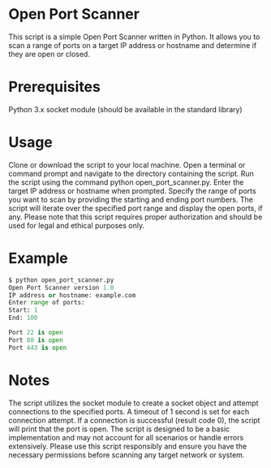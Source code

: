 # Open Port Scanner
This script is a simple Open Port Scanner written in Python. It allows you to scan a range of ports on a target IP address or hostname and determine if they are open or closed.

# Prerequisites
Python 3.x
socket module (should be available in the standard library)
# Usage
Clone or download the script to your local machine.
Open a terminal or command prompt and navigate to the directory containing the script.
Run the script using the command python open_port_scanner.py.
Enter the target IP address or hostname when prompted.
Specify the range of ports you want to scan by providing the starting and ending port numbers.
The script will iterate over the specified port range and display the open ports, if any.
Please note that this script requires proper authorization and should be used for legal and ethical purposes only.

# Example
``` python
$ python open_port_scanner.py
Open Port Scanner version 1.0
IP address or hostname: example.com
Enter range of ports:
Start: 1
End: 100

Port 22 is open
Port 80 is open
Port 443 is open
```

# Notes
The script utilizes the socket module to create a socket object and attempt connections to the specified ports.
A timeout of 1 second is set for each connection attempt.
If a connection is successful (result code 0), the script will print that the port is open.
The script is designed to be a basic implementation and may not account for all scenarios or handle errors extensively.
Please use this script responsibly and ensure you have the necessary permissions before scanning any target network or system.

